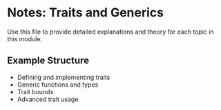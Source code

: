 # Notes: Traits and Generics

Use this file to provide detailed explanations and theory for each topic in this module.

## Example Structure
- Defining and implementing traits
- Generic functions and types
- Trait bounds
- Advanced trait usage